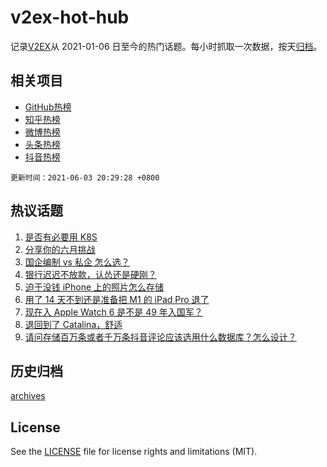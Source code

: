 # v2ex-hot-hub

 记录[V2EX](https://www.v2ex.com/)从 2021-01-06 日至今的热门话题。每小时抓取一次数据，按天[归档](archives)。
 
 ## 相关项目

- [GitHub热榜](https://github.com/snaildev/github-hot-hub)
- [知乎热榜](https://github.com/snaildev/zhihu-hot-hub)
- [微博热榜](https://github.com/snaildev/weibo-hot-hub)
- [头条热榜](https://github.com/snaildev/toutiao-hot-hub)
- [抖音热榜](https://github.com/snaildev/douyin-hot-hub)


 `更新时间：2021-06-03 20:29:28 +0800`

## 热议话题

1. [是否有必要用 K8S](https://www.v2ex.com/t/780960)
1. [分享你的六月挑战](https://www.v2ex.com/t/781018)
1. [国企编制 vs 私企 怎么选？](https://www.v2ex.com/t/781021)
1. [银行迟迟不放款，认怂还是硬刚？](https://www.v2ex.com/t/781045)
1. [迫于没钱 iPhone 上的照片怎么存储](https://www.v2ex.com/t/781028)
1. [用了 14 天不到还是准备把 M1 的 iPad Pro 退了](https://www.v2ex.com/t/780987)
1. [现在入 Apple Watch 6 是不是 49 年入国军？](https://www.v2ex.com/t/781008)
1. [退回到了 Catalina，舒适](https://www.v2ex.com/t/781129)
1. [请问存储百万条或者千万条抖音评论应该选用什么数据库？怎么设计？](https://www.v2ex.com/t/781032)

## 历史归档

[archives](archives)

## License

See the [LICENSE](LICENSE) file for license rights and limitations (MIT).
